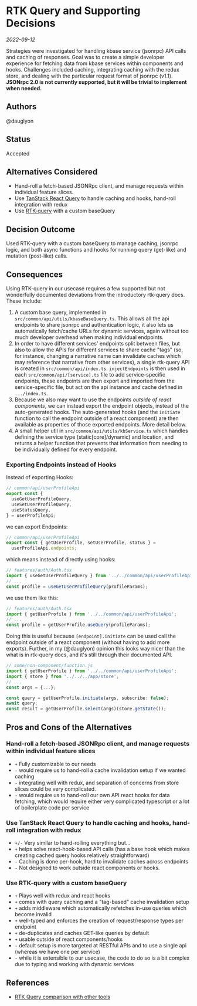 <!-- Short descriptive title -->

# RTK Query and Supporting Decisions

<!-- Date -->

_2022-09-12_

<!-- Summary -->

Strategies were investigated for handling kbase service (jsonrpc) API calls and
caching of responses. Goal was to create a simple developer experience for
fetching data from kbase services within components and hooks. Challenges
included caching, integrating caching with the redux store, and dealing with the
particular request format of jsonrpc (v1.1). **JSONrpc 2.0 is not currently
supported, but it will be trivial to implement when needed.**

## Authors <!-- GitHub Username(s) -->

@dauglyon

## Status <!-- Status of this ADR -->

Accepted

## Alternatives Considered <!-- Short list of considered alternatives, should include the chosen path -->

- Hand-roll a fetch-based JSONRpc client, and manage requests within individual
  feature slices.
- Use [TanStack React Query](https://tanstack.com/query/v4/docs/overview) to
  handle caching and hooks, hand-roll integration with redux
- Use [RTK-query](https://redux-toolkit.js.org/rtk-query/overview) with a custom
  baseQuery

## Decision Outcome <!-- Summary of the decision -->

Used RTK-query with a custom baseQuery to manage caching, jsonrpc logic, and
both async functions and hooks for running query (get-like) and mutation
(post-like) calls.

## Consequences <!-- Summary of the decision -->

Using RTK-query in our usecase requires a few supported but not wonderfully
documented deviations from the introductory rtk-query docs. These include:

1. A custom base query, implemented in `src/common/api/utils/kbaseBaseQuery.ts`.
   This allows all the api endpoints to share jsonrpc and authentication logic,
   it also lets us automatically fetch/cache URLs for dynamic services, again
   without too much developer overhead when making individual endpoints.
2. In order to have different services' endpoints split between files, but also
   to allow the APIs for different services to share cache "tags" (so, for
   instance, changing a narrative name can invalidate caches which may reference
   that narrative from other services), a single rtk-query API is created in
   `src/common/api/index.ts`. `injectEndpoints` is then used in each
   `src/common/api/[service].ts` file to add service-specific endpoints, these
   endpoints are then export and imported from the service-specific file, but
   act on the api instance and cache defined in `.../index.ts`.
3. Because we also may want to use the endpoints _outside of react components_,
   we can instead export the endpoint objects, instead of the auto-generated
   hooks. The auto-generated hooks (and the `initiate` function to call the
   endpoint outside of a react component) are then available as properties of
   those exported endpoints. More detail below.
4. A small helper util in `src/common/api/utils/kbService.ts` which handles
   defining the service type (static\[core\]/dynamic) and location, and returns
   a helper function that prevents that information from needing to be
   individually defined for every endpoint.

### Exporting Endpoints instead of Hooks

Instead of exporting Hooks:

```js
// common/api/userProfileApi
export const {
  useGetUserProfileQuery,
  useSetUserProfileQuery,
  useStatusQuery,
} = userProfileApi;
```

we can export Endpoints:

```js
// common/api/userProfileApi
export const { getUserProfile, setUserProfile, status } =
  userProfileApi.endpoints;
```

which means instead of directly using hooks:

```js
// features/auth/Auth.tsx
import { useGetUserProfileQuery } from '../../common/api/userProfileApi';
// ...
const profile = useGetUserProfileQuery(profileParams);
```

we use them like this:

```js
// features/auth/Auth.tsx
import { getUserProfile } from '../../common/api/userProfileApi';
// ...
const profile = getUserProfile.useQuery(profileParams);
```

Doing this is useful because `[endpoint].initiate` can be used call the endpoint
outside of a react component (without having to add more exports). Further, in
my (@dauglyon) opinion this looks way nicer than the what is in rtk-query docs,
and it's still through their documented API.

```js
// some/non-component/function.js
import { getUserProfile } from '../../common/api/userProfileApi';
import { store } from '../../../app/store';
// ...
const args = {...};

const query = getUserProfile.initiate(args, subscribe: false);
await query;
const result = getUserProfile.select(args)(store.getState());

```

## Pros and Cons of the Alternatives <!-- List Pros/Cons of each considered alternative -->

### Hand-roll a fetch-based JSONRpc client, and manage requests within individual feature slices

- `+` Fully customizable to our needs
- `-` would require us to hand-roll a cache invalidation setup if we wanted
  caching
- `-` integrating well with redux, and separation of concerns from store slices
  could be very complicated.
- `-` would require us to hand-roll our own API react hooks for data fetching,
  which would require either very complicated typescript or a lot of boilerplate
  code per service

### Use TanStack React Query to handle caching and hooks, hand-roll integration with redux

- `+/-` Very similar to hand-rolling everything but...
- `+` helps solve react-hook-based API calls (has a base hook which makes
  creating cached query hooks relatively straightforward)
- `-` Caching is done per-hook, hard to invalidate caches across endpoints
- `-` Not designed to work outside react components or hooks.

### Use RTK-query with a custom baseQuery

- `+` Plays well with redux and react hooks
- `+` comes with query caching and a "tag-based" cache invalidation setup
- `+` adds middleware which automatically refetches in-use queries which become
  invalid
- `+` well-typed and enforces the creation of request/response types per
  endpoint
- `+` de-duplicates and caches GET-like queries by default
- `+` usable outside of react components/hooks
- `-` default setup is more targeted at RESTful APIs and to use a single api
  (whereas we have one per service)
- `-` while it is extensible to our usecase, the code to do so is a bit complex
  due to typing and working with dynamic services

## References <!-- List any relevant resources about the ADR, consider using footnotes as below where useful -->

- [RTK Query comparison with other tools](https://redux-toolkit.js.org/rtk-query/comparison)

